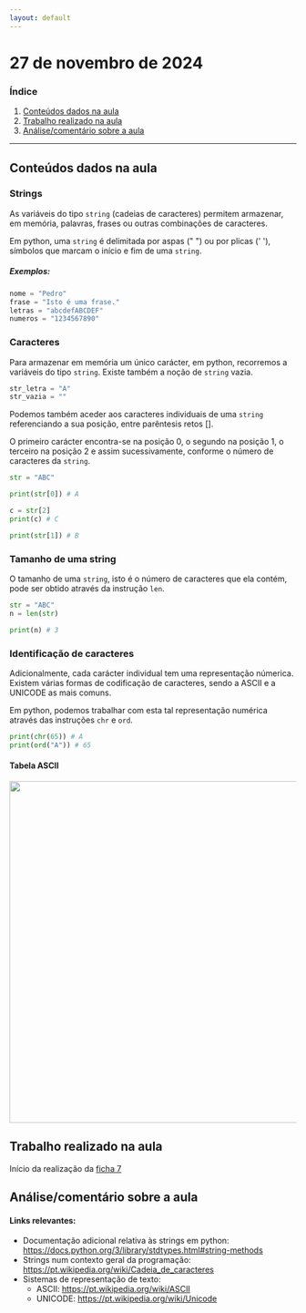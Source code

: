 ```yaml
---
layout: default
---
```


# 27 de novembro de 2024

<h3><b>Índice</b></h3>

1. [Conteúdos dados na aula](#conteúdos-dados-na-aula)
2. [Trabalho realizado na aula](#trabalho-realizado-na-aula)
3. [Análise/comentário sobre a aula](#análisecomentário-sobre-a-aula)

---

## Conteúdos dados na aula

### Strings

As variáveis do tipo `string` (cadeias de caracteres) permitem armazenar, em memória, palavras, frases ou outras combinações de caracteres.

Em python, uma `string` é delimitada por aspas (" ") ou por plicas (' '), símbolos que marcam o início e fim de uma `string`.

##### Exemplos:

```python
nome = "Pedro"
frase = "Isto é uma frase."
letras = "abcdefABCDEF"
numeros = "1234567890"
```

### Caracteres

Para armazenar em memória um único carácter, em python, recorremos a variáveis do tipo `string`. Existe também a noção de `string` vazia.

```python
str_letra = "A"
str_vazia = ""
```

Podemos também aceder aos caracteres individuais de uma `string` referenciando a sua posição, entre parêntesis retos [].

O primeiro carácter encontra-se na posição 0, o segundo na posição 1, o terceiro na posição 2 e assim sucessivamente, conforme o número de caracteres da `string`.

```python
str = "ABC"

print(str[0]) # A

c = str[2]
print(c) # C

print(str[1]) # B
```

### Tamanho de uma string

O tamanho de uma `string`, isto é o número de caracteres que ela contém, pode ser obtido através da instrução `len`.

```python
str = "ABC"
n = len(str)

print(n) # 3
```

### Identificação de caracteres

Adicionalmente, cada carácter individual tem uma representação númerica. Existem várias formas de codificação de caracteres, sendo a ASCII e a UNICODE as mais comuns.

Em python, podemos trabalhar com esta tal representação numérica através das instruções `chr` e `ord`.

```python
print(chr(65)) # A
print(ord("A")) # 65
```

#### Tabela ASCII

<img src="https://1pedroalmeida.github.io/aplicacoesinf/imgs/ascii_table.jpg" height="600"/>

## Trabalho realizado na aula

Início da realização da [ficha 7](../trabalhos/D1_PedroAlmeida_Ficha07.py)

## Análise/comentário sobre a aula

#### Links relevantes:

- Documentação adicional relativa às strings em python: <https://docs.python.org/3/library/stdtypes.html#string-methods>
- Strings num contexto geral da programação: <https://pt.wikipedia.org/wiki/Cadeia_de_caracteres>
- Sistemas de representação de texto:
    - ASCII: <https://pt.wikipedia.org/wiki/ASCII>
    - UNICODE: <https://pt.wikipedia.org/wiki/Unicode>

